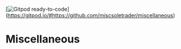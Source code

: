 [![Gitpod ready-to-code](https://img.shields.io/badge/Gitpod-ready--to--code-blue?logo=gitpod)]
(https://gitpod.io/#https://github.com/miscsoletrader/miscellaneous)

# Miscellaneous